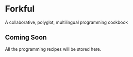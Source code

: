 # Forkful
A collaborative, polyglot, multilingual programming cookbook

## Coming Soon
All the programming recipes will be stored here.
